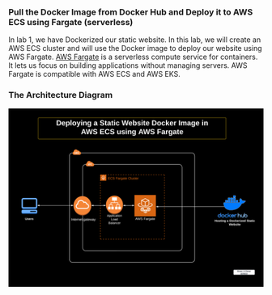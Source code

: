### Pull the Docker Image from Docker Hub and Deploy it to AWS ECS using Fargate (serverless)

In lab 1, we have Dockerized our static website. In this lab, we will create an AWS ECS cluster and will use the Docker image to deploy our website using AWS Fargate. [AWS Fargate](https://aws.amazon.com/fargate/) is a serverless compute service for containers. It lets us focus on building applications without managing servers. AWS Fargate is compatible with AWS ECS and AWS EKS.  

### The Architecture Diagram


![AD](img/ECSFargate.png)